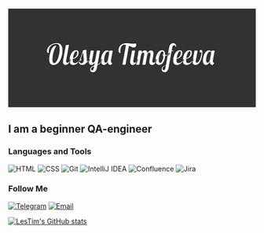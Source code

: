 ![Header](https://github.com/LesTim/LesTim/blob/main/assets/Header.png)

## I am a beginner QA-engineer

### Languages and Tools

![HTML](https://img.shields.io/badge/-HTML-32CD32?style=flat&logo=HTML)
![CSS](https://img.shields.io/badge/-CSS-00FFFF?style=flat&logo=CSS)
![Git](https://img.shields.io/badge/-Git-FF7F50?style=flat&logo=Git)
![IntelliJ IDEA](https://img.shields.io/badge/-IntelliJ_IDEA-9932CC?style=flat&logo=IntelliJ_IDEA)
![Confluence](https://img.shields.io/badge/-Confluence-0747a6?style=flat&logo=Confluence)
![Jira](https://img.shields.io/badge/-Jira-205081?style=flat&logo=Jira)

### Follow Me

[![Telegram](https://img.shields.io/badge/-Telegram-000000?style=for-the-badge&logo=Telegram)](https://)
[![Email](https://img.shields.io/badge/-Email-000000?style=for-the-badge&logo=Gmail)](mailto:timofeewa.olesya15@gmail.com)

[![LesTim's GitHub stats](https://github-readme-stats.vercel.app/api?username=LesTim&show_icons=true&theme=tokyonight)](https://github.com/anuraghazra/github-readme-stats)
